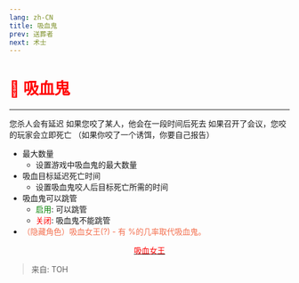 ```yaml
---
lang: zh-CN
title: 吸血鬼
prev: 送葬者
next: 术士
---
```


# <font color=red>🧛 <b>吸血鬼</b></font> <Badge text="Concealing" type="tip" vertical="middle"/>

***

您杀人会有延迟 如果您咬了某人，他会在一段时间后死去 如果召开了会议，您咬的玩家会立即死亡 （如果你咬了一个诱饵，你要自己报告）

- 最大数量
  - 设置游戏中吸血鬼的最大数量
- 吸血目标延迟死亡时间
  - 设置吸血鬼咬人后目标死亡所需的时间
- 吸血鬼可以跳管
  - <font color=green>启用</font>: 可以跳管
  - <font color=red>关闭</font>: 吸血鬼不能跳管
- <font color=#f46f4e>（隐藏角色）吸血女王(?) - 有 %的几率取代吸血鬼。</font>

<center>

[<font color="red">吸血女王</font>](./Vampiress.html)

</center>

> 来自: TOH
